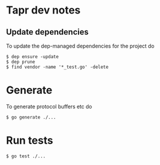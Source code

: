 # Tapr dev notes

## Update dependencies
To update the dep-managed dependencies for the project do

    $ dep ensure -update
    $ dep prune
    $ find vendor -name '*_test.go' -delete


# Generate
To generate protocol buffers etc do

    $ go generate ./...


# Run tests

    $ go test ./...
